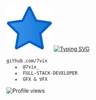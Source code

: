 
<img src="R.png" width="120"/> [![Typing SVG](https://readme-typing-svg.demolab.com?font=Fira+Code&pause=1000&width=435&lines=7vix+on+top)](https://git.io/typing-svg)

    github.com/7vix
       ★  @7vix_          
       ★  FULL-STACK-DEVELOPER
       ★  GFX & VFX               

   ![Profile views](https://komarev.com/ghpvc/?username=7vix&color=blue&style=flat&label=Profile+views)
